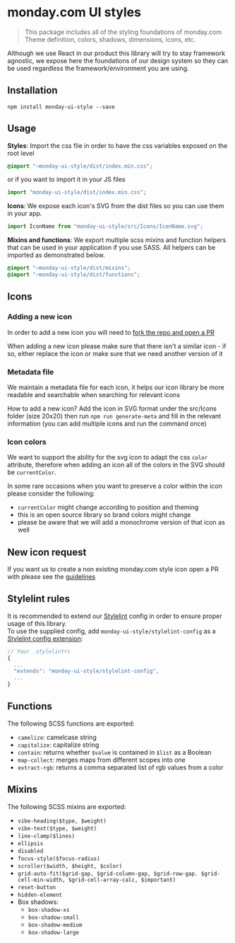 # monday.com UI styles

> This package includes all of the styling foundations of monday.com
> Theme definition, colors, shadows, dimensions, icons, etc.

Although we use React in our product this library will try to stay framework agnostic, we expose here the foundations of our design system so they can be used regardless the framework/environment you are using.

## Installation

```
npm install monday-ui-style --save
```

## Usage

**Styles**: Import the css file in order to have the css variables exposed on the root level

```scss
@import "~monday-ui-style/dist/index.min.css";
```

or if you want to import it in your JS files

```javascript
import "monday-ui-style/dist/index.min.css";
```

**Icons**: We expose each icon's SVG from the dist files so you can use them in your app.

```javascript
import IconName from "monday-ui-style/src/Icons/IconName.svg";
```

**Mixins and functions**: We export multiple scss mixins and function helpers that can be used in your application if you use SASS. All helpers can be imported as demonstrated below.

```scss
@import "~monday-ui-style/dist/mixins";
@import "~monday-ui-style/dist/functions";
```

## Icons

### Adding a new icon

In order to add a new icon you will need to [fork the repo and open a PR](https://docs.github.com/en/github/collaborating-with-issues-and-pull-requests/creating-a-pull-request-from-a-fork)

When adding a new icon please make sure that there isn't a similar icon - if so, either replace the icon or make sure that we need another version of it

### Metadata file

We maintain a metadata file for each icon, it helps our icon library be more readable and searchable when searching for relevant icons

How to add a new icon?
Add the icon in SVG format under the src/Icons folder (size 20x20)
then run `npm run generate-meta` and fill in the relevant information (you can add multiple icons and run the command once)

### Icon colors

We want to support the ability for the svg icon to adapt the css `color` attribute, therefore when adding an icon
all of the colors in the SVG should be `currentColor`.

In some rare occasions when you want to preserve a color within the icon please consider the following:

- `currentColor` might change according to position and theming
- this is an open source library so brand colors might change
- please be aware that we will add a monochrome version of that icon as well

## New icon request

If you want us to create a non existing monday.com style icon open a PR with please see the [guidelines](ICON_REQUEST.md)

## Stylelint rules

It is recommended to extend our [Stylelint](https://stylelint.io/) config in order to ensure proper usage of this library.  
To use the supplied config, add `monday-ui-style/stylelint-config` as a [Stylelint config extension](https://stylelint.io/user-guide/configure/#extends):

```js
// Your .stylelintrc
{
  ...
  "extends": "monday-ui-style/stylelint-config",
  ...
}
```

## Functions

The following SCSS functions are exported:

- `camelize`: camelcase string
- `capitalize`: capitalize string
- `contain`: returns whether `$value` is contained in `$list` as a Boolean
- `map-collect`: merges maps from different scopes into one
- `extract-rgb`: returns a comma separated list of rgb values from a color

## Mixins

The following SCSS mixins are exported:

- `vibe-heading($type, $weight)`
- `vibe-text($type, $weight)`
- `line-clamp($lines)`
- `ellipsis`
- `disabled`
- `focus-style($focus-radius)`
- `scroller($width, $height, $color)`
- `grid-auto-fit($grid-gap, $grid-column-gap, $grid-row-gap. $grid-cell-min-width, $grid-cell-array-calc, $important)`
- `reset-button`
- `hidden-element`
- Box shadows:
  - `box-shadow-xs`
  - `box-shadow-small`
  - `box-shadow-medium`
  - `box-shadow-large`
